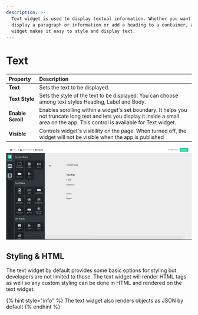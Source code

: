 ```yaml
---
description: >-
  ‌Text widget is used to display textual information. Whether you want to
  display a paragraph or information or add a heading to a container, a text
  widget makes it easy to style and display text.
---
```


# Text

| Property | Description |
| :--- | :--- |
| **Text** | Sets the text to be displayed. |
| **Text Style** | Sets the style of the text to be displayed. You can choose among text styles Heading, Label and Body. |
| **Enable Scroll** | Enables scrolling within a widget's set boundary. It helps you not truncate long text and lets you display it inside a small area on the app. This control is available for Text widget. |
| **Visible** | Controls widget's visibility on the page. When turned off, the widget will not be visible when the app is published |

![](../.gitbook/assets/text_v10.gif)

## Styling & HTML

The text widget by default provides some basic options for styling but developers are not limited to those. The text widget will render HTML tags as well so any custom styling can be done in HTML and rendered on the text widget.

{% hint style="info" %}
The text widget also renders objects as JSON by default
{% endhint %}


